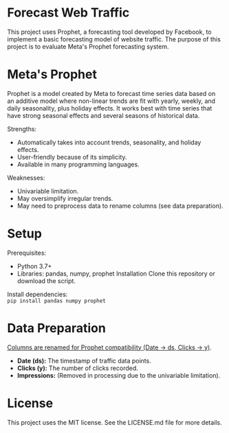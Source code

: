 # Forecast Web Traffic

This project uses Prophet, a forecasting tool developed by Facebook, to implement a basic forecasting model of website traffic. The purpose of this project is to evaluate Meta's Prophet forecasting system. 

# Meta's Prophet
Prophet is a model created by Meta to forecast time series data based on an additive model where non-linear trends are fit with yearly, weekly, and daily seasonality, plus holiday effects. It works best with time series that have strong seasonal effects and several seasons of historical data. <br> 

Strengths:
- Automatically takes into account trends, seasonality, and holiday effects.
- User-friendly because of its simplicity.
- Available in many programming languages.

Weaknesses:
- Univariable limitation.
- May oversimplify irregular trends.
- May need to preprocess data to rename columns (see data preparation).

# Setup
Prerequisites:
- Python 3.7+
- Libraries: pandas, numpy, prophet
Installation
Clone this repository or download the script. <br>

Install dependencies: <br>
```pip install pandas numpy prophet```

# Data Preparation

<ins>Columns are renamed for Prophet compatibility (Date → ds, Clicks → y)</ins>.  <br>
- **Date (ds):** The timestamp of traffic data points.
- **Clicks (y):** The number of clicks recorded.
- **Impressions:** (Removed in processing due to the univariable limitation).


# License
This project uses the MIT license. See the LICENSE.md file for more details.



